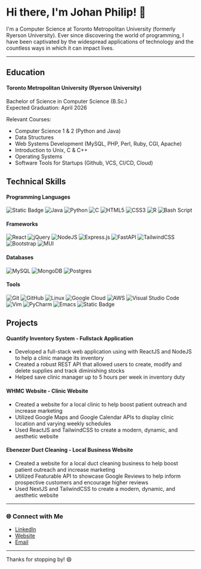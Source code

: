 # Hi there, I'm Johan Philip! 👋

<!-- Intro section -->
I'm a Computer Science at Toronto Metropolitan University (formerly Ryerson University). Ever since discovering the world of programming, I have been captivated by the widespread applications of technology and the countless ways in which it can impact lives.

---
## Education

#### Toronto Metropolitan University (Ryerson University) 
Bachelor of Science in Computer Science (B.Sc.) \
Expected Graduation: April 2026 

Relevant Courses:

* Computer Science 1 & 2 (Python and Java)
* Data Structures
* Web Systems Development (MySQL, PHP, Perl, Ruby, CGI, Apache)
* Introduction to Unix, C & C++
* Operating Systems
* Software Tools for Startups (Github, VCS, CI/CD, Cloud)

## Technical Skills
#### Programming Languages
![Static Badge](https://img.shields.io/badge/javascript-white?style=for-the-badge&logo=javascript&labelColor=black&color=black&link=https%3A%2F%2Fdeveloper.mozilla.org%2Fen-US%2Fdocs%2FWeb%2FJavaScript)
![Java](https://img.shields.io/badge/java-%23ED8B00.svg?style=for-the-badge&logo=openjdk&logoColor=white) ![Python](https://img.shields.io/badge/python-3670A0?style=for-the-badge&logo=python&logoColor=ffdd54) ![C](https://img.shields.io/badge/c-%2300599C.svg?style=for-the-badge&logo=c&logoColor=white) ![HTML5](https://img.shields.io/badge/html5-%23E34F26.svg?style=for-the-badge&logo=html5&logoColor=white) ![CSS3](https://img.shields.io/badge/css3-%231572B6.svg?style=for-the-badge&logo=css3&logoColor=white) ![R](https://img.shields.io/badge/r-%23276DC3.svg?style=for-the-badge&logo=r&logoColor=white) ![Bash Script](https://img.shields.io/badge/bash_script-%23121011.svg?style=for-the-badge&logo=gnu-bash&logoColor=white)
  
#### Frameworks
![React](https://img.shields.io/badge/react-%2320232a.svg?style=for-the-badge&logo=react&logoColor=%2361DAFB) ![jQuery](https://img.shields.io/badge/jquery-%230769AD.svg?style=for-the-badge&logo=jquery&logoColor=white) ![NodeJS](https://img.shields.io/badge/node.js-6DA55F?style=for-the-badge&logo=node.js&logoColor=white) ![Express.js](https://img.shields.io/badge/express.js-%23404d59.svg?style=for-the-badge&logo=express&logoColor=%2361DAFB) ![FastAPI](https://img.shields.io/badge/FastAPI-005571?style=for-the-badge&logo=fastapi) ![TailwindCSS](https://img.shields.io/badge/tailwindcss-%2338B2AC.svg?style=for-the-badge&logo=tailwind-css&logoColor=white) ![Bootstrap](https://img.shields.io/badge/bootstrap-%238511FA.svg?style=for-the-badge&logo=bootstrap&logoColor=white) ![MUI](https://img.shields.io/badge/MUI-%230081CB.svg?style=for-the-badge&logo=mui&logoColor=white)
 

#### Databases
![MySQL](https://img.shields.io/badge/mysql-4479A1.svg?style=for-the-badge&logo=mysql&logoColor=white) ![MongoDB](https://img.shields.io/badge/MongoDB-%234ea94b.svg?style=for-the-badge&logo=mongodb&logoColor=white) ![Postgres](https://img.shields.io/badge/postgres-%23316192.svg?style=for-the-badge&logo=postgresql&logoColor=white)

#### Tools
![Git](https://img.shields.io/badge/git-%23F05033.svg?style=for-the-badge&logo=git&logoColor=white) ![GitHub](https://img.shields.io/badge/github-%23121011.svg?style=for-the-badge&logo=github&logoColor=white) ![Linux](https://img.shields.io/badge/Linux-FCC624?style=for-the-badge&logo=linux&logoColor=black) ![Google Cloud](https://img.shields.io/badge/GoogleCloud-%234285F4.svg?style=for-the-badge&logo=google-cloud&logoColor=white) ![AWS](https://img.shields.io/badge/AWS-%23FF9900.svg?style=for-the-badge&logo=amazon-aws&logoColor=white) ![Visual Studio Code](https://img.shields.io/badge/Visual%20Studio%20Code-0078d7.svg?style=for-the-badge&logo=visual-studio-code&logoColor=white) ![Vim](https://img.shields.io/badge/VIM-%2311AB00.svg?style=for-the-badge&logo=vim&logoColor=white) ![PyCharm](https://img.shields.io/badge/pycharm-143?style=for-the-badge&logo=pycharm&logoColor=black&color=black&labelColor=green) ![Emacs](https://img.shields.io/badge/Emacs-%237F5AB6.svg?&style=for-the-badge&logo=gnu-emacs&logoColor=white)
![Static Badge](https://img.shields.io/badge/Supabase-white?style=for-the-badge&logo=supabase&labelColor=black&color=black&link=https%3A%2F%2Fsupabase.com%2F)

## Projects
#### Quantify Inventory System - Fullstack Application
* Developed a full-stack web application using with ReactJS and NodeJS to help a clinic manage its inventory
* Created a robust REST API that allowed users to create, modify and delete supplies and track diminishing stocks
* Helped save clinic manager up to 5 hours per week in inventory duty

#### WHMC Website - Clinic Website
* Created a website for a local clinic to help boost patient outreach and increase marketing
* Utilized Google Maps and Google Calendar APIs to display clinic location and varying weekly schedules
* Used ReactJS and TailwindCSS to create a modern, dynamic, and aesthetic website

#### Ebenezer Duct Cleaning - Local Business Website
* Created a website for a local duct cleaning business to help boost patient outreach and increase marketing
* Utilized Featurable API to showcase Google Reviews to help inform prospective customers and encourage higher reviews
* Used NextJS and TailwindCSS to create a modern, dynamic, and aesthetic website

---
<!--
- 🌱 I’m currently learning **TypeScript**
- 👯 I’m looking to collaborate on **projects that integrate healthcare and copmuter science**
- 📫 How to reach me: **[Your Contact Email or LinkedIn]**

---

### 📈 GitHub Stats

![Your GitHub Stats](https://github-readme-stats.vercel.app/api?username=johanbphilip&show_icons=true&theme=radical)
![Top Languages](https://github-readme-stats.vercel.app/api/top-langs/?username=johanbphilip&layout=compact&theme=radical)

---
-->
### 🌐 Connect with Me

- [LinkedIn](https://www.linkedin.com/in/johanbphilip/)
- [Website](https://yourwebsite.com)
- [Email](philipj2604@gmail.com)

---

Thanks for stopping by! 😄
